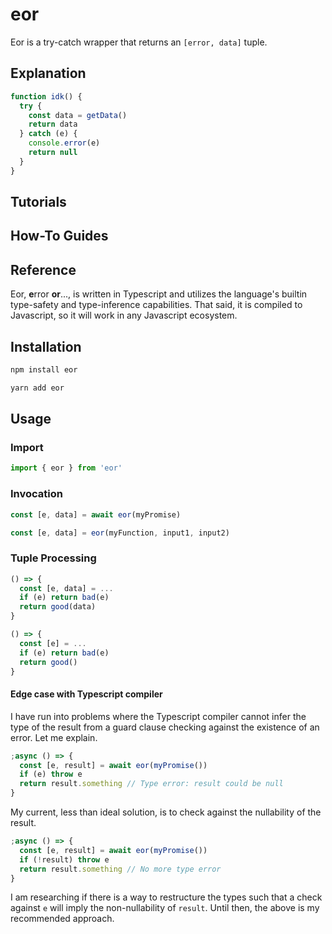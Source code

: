 # eor

Eor is a try-catch wrapper that returns an `[error, data]` tuple.

## Explanation

```js
function idk() {
  try {
    const data = getData()
    return data
  } catch (e) {
    console.error(e)
    return null
  }
}
```

## Tutorials



## How-To Guides

## Reference

Eor, **e**rror **or**..., is written in Typescript and utilizes the language's builtin type-safety and type-inference capabilities. That said, it is compiled to Javascript, so it will work in any Javascript ecosystem.

## Installation

```bash
npm install eor
```

```bash
yarn add eor
```

## Usage

### Import

```typescript
import { eor } from 'eor'
```

### Invocation

```typescript
const [e, data] = await eor(myPromise)
```

```typescript
const [e, data] = eor(myFunction, input1, input2)
```

### Tuple Processing

```typescript
() => {
  const [e, data] = ...
  if (e) return bad(e)
  return good(data)
}
```

```typescript
() => {
  const [e] = ...
  if (e) return bad(e)
  return good()
}
```

#### Edge case with Typescript compiler

I have run into problems where the Typescript compiler cannot infer the type of the result from a guard clause checking against the existence of an error. Let me explain.

```typescript
;async () => {
  const [e, result] = await eor(myPromise())
  if (e) throw e
  return result.something // Type error: result could be null
}
```

My current, less than ideal solution, is to check against the nullability of the result.

```typescript
;async () => {
  const [e, result] = await eor(myPromise())
  if (!result) throw e
  return result.something // No more type error
}
```

I am researching if there is a way to restructure the types such that a check against `e` will imply the non-nullability of `result`. Until then, the above is my recommended approach.
